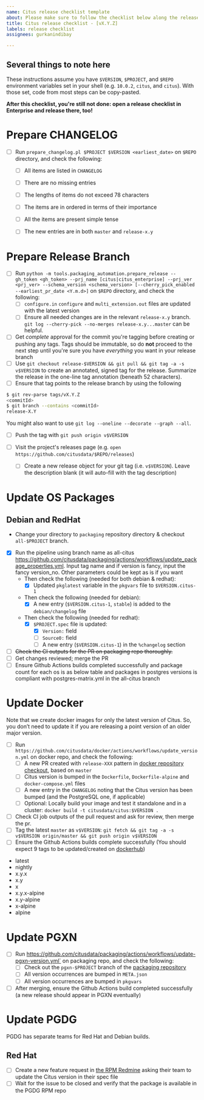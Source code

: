 ```yaml
---
name: Citus release checklist template
about: Please make sure to follow the checklist below along the release process.
title: Citus release checklist - [vX.Y.Z]
labels: release checklist
assignees: gurkanindibay

---
```


## Several things to note here

These instructions assume you have `$VERSION`, `$PROJECT`, and `$REPO` environment variables set in your shell (e.g. `10.0.2`, `citus`, and `citus`). With those set, code from most steps can be copy-pasted.

**After this checklist, you're still not done: open a release checklist in Enterprise and release there, too!**

# Prepare CHANGELOG
- [ ] Run `prepare_changelog.pl $PROJECT $VERSION <earliest_date>` on `$REPO` directory, and check the following:
  - [ ] All items are listed in `CHANGELOG`
  - [ ] There are no missing entries
  - [ ] The lengths of items do not exceed 78 characters
  - [ ] The items are in ordered in terms of their importance
  - [ ] All the items are present simple tense
  - [ ] The new entries are in both `master` and `release-x.y`


# Prepare Release Branch
- [ ] Run `python -m tools.packaging_automation.prepare_release --gh_token <gh_token> --prj_name [citus|citus_enterprise] --prj_ver <prj_ver> --schema_version <schema_version> [--cherry_pick_enabled --earliest_pr_date <Y.m.d>]` on `$REPO` directory, and check the following:
  - [ ] `configure.in` `configure` and `multi_extension.out` files are updated with the latest version
  - [ ] Ensure all needed changes are in the relevant `release-x.y` branch. `git log --cherry-pick --no-merges release-x.y...master` can be helpful.
- [ ] Get _complete_ approval for the commit you're tagging before creating or pushing any tags. Tags should be immutable, so do **not** proceed to the next step until you're sure you have _everything_ you want in your release branch
- [ ] Use `git checkout release-$VERSION && git pull && git tag -a -s v$VERSION` to create an annotated, signed tag for the release. Summarize the release in the one-line tag annotation (beneath 52 characters).
- [ ]  Ensure that tag points to the release branch by using the following
```bash
$ git rev-parse tags/vX.Y.Z
<commitId>
$ git branch --contains <commitId>
release-X.Y
```

You might also want to use `git log --oneline --decorate --graph --all`.

- [ ] Push the tag with `git push origin v$VERSION`

- [ ] Visit the project's releases page (e.g. `open https://github.com/citusdata/$REPO/releases`)
  - [ ] Create a new release object for your git tag (i.e. `v$VERSION`). Leave the description blank (it will auto-fill with the tag description)


# Update OS Packages
## Debian and RedHat
- Change your directory to `packaging` repository directory & checkout `all-$PROJECT` branch.
- [x] Run the pipeline using branch name as all-citus https://github.com/citusdata/packaging/actions/workflows/update_package_properties.yml. Input tag name and if version is fancy, input the fancy version_no. Other parameters could be kept as is if you want
  - Then check the following (needed for both debian & redhat):
    - [x] Updated `pkglatest` variable in the `pkgvars` file to `$VERSION.citus-1`
  - Then check the following (needed for debian):
    - [x] A new entry (`$VERSION.citus-1`, `stable`) is added to the `debian/changelog` file
  - Then check the following (needed for redhat):
    - [x] `$PROJECT.spec` file is updated:
      - [x] `Version:` field
      - [ ] `Source0:` field
      - [ ] A new entry (`$VERSION.citus-1`) in the `%changelog` section
- [ ] <s>Check the CI outputs for the PR on packaging repo thoroughly.</s>
- [ ] Get changes reviewed; merge the PR
- [ ] Ensure Github Actions builds completed successfully and package count for each os is as below table and packages in postgres versions is compliant with postgres-matrix.yml in the all-citus branch

# Update Docker
Note that we create docker images for only the latest version of Citus. So, you don’t need to update it if you are releasing a point version of an older major version.

- [ ] Run `https://github.com/citusdata/docker/actions/workflows/update_version.yml` on docker repo, and check the following:
  - [ ] A new PR created with `release-XXX` pattern in [docker repository checkout](https://github.com/citusdata/docker), based on `master`
  - [ ] Citus version is bumped in the `Dockerfile`, `Dockerfile-alpine` and `docker-compose.yml` files
  - [ ] A new entry in the `CHANGELOG` noting that the Citus version has been bumped (and the PostgreSQL one, if applicable)
  - [ ] Optional: Locally build your image and test it standalone and in a cluster: `docker build -t citusdata/citus:$VERSION .`
- [ ] Check CI job outputs of the pull request and ask for review, then merge the pr.
- [ ] Tag the latest `master` as `v$VERSION`: `git fetch && git tag -a -s v$VERSION origin/master && git push origin v$VERSION`
- [ ] Ensure the Github Actions builds complete successfully
(You should expect 9 tags to be updated/created on [dockerhub](https://hub.docker.com/r/citusdata/citus/tags?page=1&ordering=last_updated))
- latest
- nightly
- x.y.x
- x.y
- x
- x.y.x-alpine
- x.y-alpine
- x-alpine
- alpine


# Update PGXN
- [ ] Run https://github.com/citusdata/packaging/actions/workflows/update-pgxn-version.yml` on packaging repo, and check the following:
  - [ ] Check out the `pgxn-$PROJECT` branch of the [packaging repository](https://github.com/citusdata/packaging)
  - [ ] All version occurrences are bumped in `META.json`
  - [ ] All version occurrences are bumped in `pkgvars`
- [ ] After merging, ensure the Github Actions build completed successfully (a new release should appear in PGXN eventually)

# Update PGDG

PGDG has separate teams for Red Hat and Debian builds.

## Red Hat

  - [ ] Create a new feature request in [the RPM Redmine](https://redmine.postgresql.org/projects/pgrpms/issues/new) asking their team to update the Citus version in their spec file
  - [ ] Wait for the issue to be closed and verify that the package is available in the PGDG RPM repo
